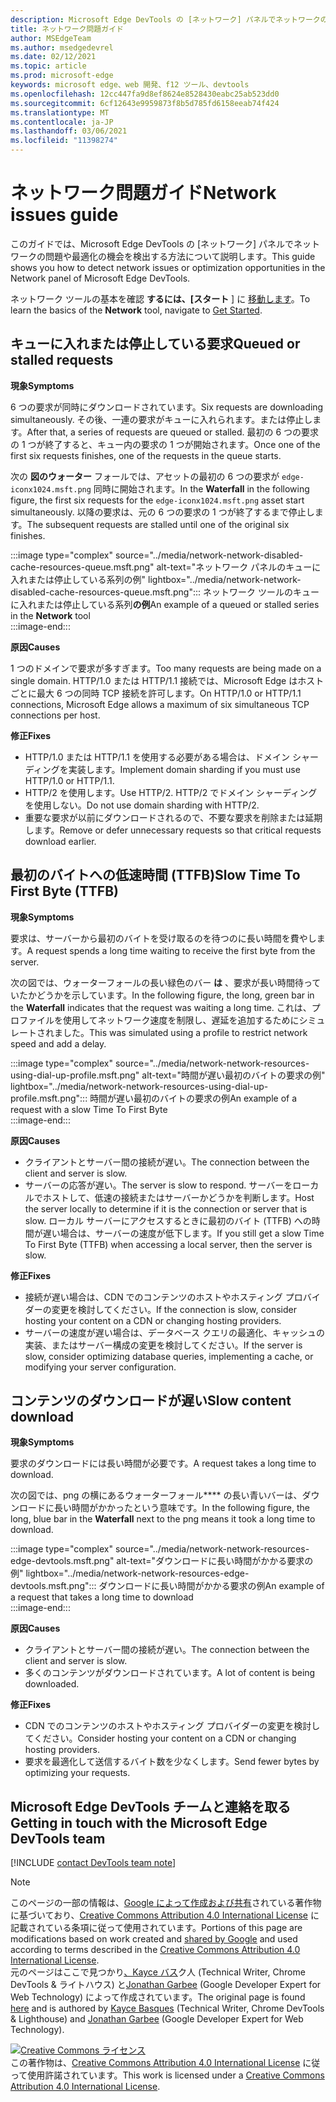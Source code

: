 ```yaml
---
description: Microsoft Edge DevTools の [ネットワーク] パネルでネットワークの問題を検出する方法について説明します。
title: ネットワーク問題ガイド
author: MSEdgeTeam
ms.author: msedgedevrel
ms.date: 02/12/2021
ms.topic: article
ms.prod: microsoft-edge
keywords: microsoft edge、web 開発、f12 ツール、devtools
ms.openlocfilehash: 12cc447fa9d8ef8624e8528430eabc25ab523dd0
ms.sourcegitcommit: 6cf12643e9959873f8b5d785fd6158eeab74f424
ms.translationtype: MT
ms.contentlocale: ja-JP
ms.lasthandoff: 03/06/2021
ms.locfileid: "11398274"
---
```

<!-- Copyright Kayce Basques and Jonathan Garbee

   Licensed under the Apache License, Version 2.0 (the "License");
   you may not use this file except in compliance with the License.
   You may obtain a copy of the License at

       https://www.apache.org/licenses/LICENSE-2.0

   Unless required by applicable law or agreed to in writing, software
   distributed under the License is distributed on an "AS IS" BASIS,
   WITHOUT WARRANTIES OR CONDITIONS OF ANY KIND, either express or implied.
   See the License for the specific language governing permissions and
   limitations under the License.  -->

# <a name="network-issues-guide"></a><span data-ttu-id="3356d-104">ネットワーク問題ガイド</span><span class="sxs-lookup"><span data-stu-id="3356d-104">Network issues guide</span></span>  

<span data-ttu-id="3356d-105">このガイドでは、Microsoft Edge DevTools の [ネットワーク] パネルでネットワークの問題や最適化の機会を検出する方法について説明します。</span><span class="sxs-lookup"><span data-stu-id="3356d-105">This guide shows you how to detect network issues or optimization opportunities in the Network panel of Microsoft Edge DevTools.</span></span>  

<span data-ttu-id="3356d-106">ネットワーク ツールの基本を確認 **するには、[スタート** ] に [移動します][NetworkPerformance]。</span><span class="sxs-lookup"><span data-stu-id="3356d-106">To learn the basics of the **Network** tool, navigate to [Get Started][NetworkPerformance].</span></span>  

## <a name="queued-or-stalled-requests"></a><span data-ttu-id="3356d-107">キューに入れまたは停止している要求</span><span class="sxs-lookup"><span data-stu-id="3356d-107">Queued or stalled requests</span></span>  

**<span data-ttu-id="3356d-108">現象</span><span class="sxs-lookup"><span data-stu-id="3356d-108">Symptoms</span></span>**  

<span data-ttu-id="3356d-109">6 つの要求が同時にダウンロードされています。</span><span class="sxs-lookup"><span data-stu-id="3356d-109">Six requests are downloading simultaneously.</span></span>  <span data-ttu-id="3356d-110">その後、一連の要求がキューに入れられます。または停止します。</span><span class="sxs-lookup"><span data-stu-id="3356d-110">After that, a series of requests are queued or stalled.</span></span>  <span data-ttu-id="3356d-111">最初の 6 つの要求の 1 つが終了すると、キュー内の要求の 1 つが開始されます。</span><span class="sxs-lookup"><span data-stu-id="3356d-111">Once one of the first six requests finishes, one of the requests in the queue starts.</span></span>  

<span data-ttu-id="3356d-112">次の **図のウォーター** フォールでは、アセットの最初の 6 つの要求が `edge-iconx1024.msft.png` 同時に開始されます。</span><span class="sxs-lookup"><span data-stu-id="3356d-112">In the **Waterfall** in the following figure, the first six requests for the `edge-iconx1024.msft.png` asset start simultaneously.</span></span>  <span data-ttu-id="3356d-113">以降の要求は、元の 6 つの要求の 1 つが終了するまで停止します。</span><span class="sxs-lookup"><span data-stu-id="3356d-113">The subsequent requests are stalled until one of the original six finishes.</span></span>  

:::image type="complex" source="../media/network-network-disabled-cache-resources-queue.msft.png" alt-text="ネットワーク パネルのキューに入れまたは停止している系列の例" lightbox="../media/network-network-disabled-cache-resources-queue.msft.png":::
   <span data-ttu-id="3356d-115">ネットワーク ツールのキューに入れまたは停止している系列**の例**</span><span class="sxs-lookup"><span data-stu-id="3356d-115">An example of a queued or stalled series in the **Network** tool</span></span>  
:::image-end:::  

**<span data-ttu-id="3356d-116">原因</span><span class="sxs-lookup"><span data-stu-id="3356d-116">Causes</span></span>**  

<span data-ttu-id="3356d-117">1 つのドメインで要求が多すぎます。</span><span class="sxs-lookup"><span data-stu-id="3356d-117">Too many requests are being made on a single domain.</span></span>  <span data-ttu-id="3356d-118">HTTP/1.0 または HTTP/1.1 接続では、Microsoft Edge はホストごとに最大 6 つの同時 TCP 接続を許可します。</span><span class="sxs-lookup"><span data-stu-id="3356d-118">On HTTP/1.0 or HTTP/1.1 connections, Microsoft Edge allows a maximum of six simultaneous TCP connections per host.</span></span>  

**<span data-ttu-id="3356d-119">修正</span><span class="sxs-lookup"><span data-stu-id="3356d-119">Fixes</span></span>**  

*   <span data-ttu-id="3356d-120">HTTP/1.0 または HTTP/1.1 を使用する必要がある場合は、ドメイン シャーディングを実装します。</span><span class="sxs-lookup"><span data-stu-id="3356d-120">Implement domain sharding if you must use HTTP/1.0 or HTTP/1.1.</span></span>  
*   <span data-ttu-id="3356d-121">HTTP/2 を使用します。</span><span class="sxs-lookup"><span data-stu-id="3356d-121">Use HTTP/2.</span></span>  <span data-ttu-id="3356d-122">HTTP/2 でドメイン シャーディングを使用しない。</span><span class="sxs-lookup"><span data-stu-id="3356d-122">Do not use domain sharding with HTTP/2.</span></span>  
*   <span data-ttu-id="3356d-123">重要な要求が以前にダウンロードされるので、不要な要求を削除または延期します。</span><span class="sxs-lookup"><span data-stu-id="3356d-123">Remove or defer unnecessary requests so that critical requests download earlier.</span></span>  
    
## <a name="slow-time-to-first-byte-ttfb"></a><span data-ttu-id="3356d-124">最初のバイトへの低速時間 (TTFB)</span><span class="sxs-lookup"><span data-stu-id="3356d-124">Slow Time To First Byte (TTFB)</span></span>  

**<span data-ttu-id="3356d-125">現象</span><span class="sxs-lookup"><span data-stu-id="3356d-125">Symptoms</span></span>**  

<span data-ttu-id="3356d-126">要求は、サーバーから最初のバイトを受け取るのを待つのに長い時間を費やします。</span><span class="sxs-lookup"><span data-stu-id="3356d-126">A request spends a long time waiting to receive the first byte from the server.</span></span>  

<span data-ttu-id="3356d-127">次の図では、ウォーターフォールの長い緑色のバー **は** 、要求が長い時間待っていたかどうかを示しています。</span><span class="sxs-lookup"><span data-stu-id="3356d-127">In the following figure, the long, green bar in the **Waterfall** indicates that the request was waiting a long time.</span></span>  <span data-ttu-id="3356d-128">これは、プロファイルを使用してネットワーク速度を制限し、遅延を追加するためにシミュレートされました。</span><span class="sxs-lookup"><span data-stu-id="3356d-128">This was simulated using a profile to restrict network speed and add a delay.</span></span>  

:::image type="complex" source="../media/network-network-resources-using-dial-up-profile.msft.png" alt-text="時間が遅い最初のバイトの要求の例" lightbox="../media/network-network-resources-using-dial-up-profile.msft.png":::
   <span data-ttu-id="3356d-130">時間が遅い最初のバイトの要求の例</span><span class="sxs-lookup"><span data-stu-id="3356d-130">An example of a request with a slow Time To First Byte</span></span>  
:::image-end:::  

**<span data-ttu-id="3356d-131">原因</span><span class="sxs-lookup"><span data-stu-id="3356d-131">Causes</span></span>**  

*   <span data-ttu-id="3356d-132">クライアントとサーバー間の接続が遅い。</span><span class="sxs-lookup"><span data-stu-id="3356d-132">The connection between the client and server is slow.</span></span>  
*   <span data-ttu-id="3356d-133">サーバーの応答が遅い。</span><span class="sxs-lookup"><span data-stu-id="3356d-133">The server is slow to respond.</span></span>  <span data-ttu-id="3356d-134">サーバーをローカルでホストして、低速の接続またはサーバーかどうかを判断します。</span><span class="sxs-lookup"><span data-stu-id="3356d-134">Host the server locally to determine if it is the connection or server that is slow.</span></span>  <span data-ttu-id="3356d-135">ローカル サーバーにアクセスするときに最初のバイト \(TTFB\) への時間が遅い場合は、サーバーの速度が低下します。</span><span class="sxs-lookup"><span data-stu-id="3356d-135">If you still get a slow Time To First Byte \(TTFB\) when accessing a local server, then the server is slow.</span></span>  
    
**<span data-ttu-id="3356d-136">修正</span><span class="sxs-lookup"><span data-stu-id="3356d-136">Fixes</span></span>**  

*   <span data-ttu-id="3356d-137">接続が遅い場合は、CDN でのコンテンツのホストやホスティング プロバイダーの変更を検討してください。</span><span class="sxs-lookup"><span data-stu-id="3356d-137">If the connection is slow, consider hosting your content on a CDN or changing hosting providers.</span></span>  
*   <span data-ttu-id="3356d-138">サーバーの速度が遅い場合は、データベース クエリの最適化、キャッシュの実装、またはサーバー構成の変更を検討してください。</span><span class="sxs-lookup"><span data-stu-id="3356d-138">If the server is slow, consider optimizing database queries, implementing a cache, or modifying your server configuration.</span></span>  
    
## <a name="slow-content-download"></a><span data-ttu-id="3356d-139">コンテンツのダウンロードが遅い</span><span class="sxs-lookup"><span data-stu-id="3356d-139">Slow content download</span></span>  

**<span data-ttu-id="3356d-140">現象</span><span class="sxs-lookup"><span data-stu-id="3356d-140">Symptoms</span></span>**  

<span data-ttu-id="3356d-141">要求のダウンロードには長い時間が必要です。</span><span class="sxs-lookup"><span data-stu-id="3356d-141">A request takes a long time to download.</span></span>  

<span data-ttu-id="3356d-142">次の図では、png の横にあるウォーターフォール\*\*\*\* の長い青いバーは、ダウンロードに長い時間がかかったという意味です。</span><span class="sxs-lookup"><span data-stu-id="3356d-142">In the following figure, the long, blue bar in the **Waterfall** next to the png means it took a long time to download.</span></span>  

:::image type="complex" source="../media/network-network-resources-edge-devtools.msft.png" alt-text="ダウンロードに長い時間がかかる要求の例" lightbox="../media/network-network-resources-edge-devtools.msft.png":::
   <span data-ttu-id="3356d-144">ダウンロードに長い時間がかかる要求の例</span><span class="sxs-lookup"><span data-stu-id="3356d-144">An example of a request that takes a long time to download</span></span>  
:::image-end:::  

**<span data-ttu-id="3356d-145">原因</span><span class="sxs-lookup"><span data-stu-id="3356d-145">Causes</span></span>**  

*   <span data-ttu-id="3356d-146">クライアントとサーバー間の接続が遅い。</span><span class="sxs-lookup"><span data-stu-id="3356d-146">The connection between the client and server is slow.</span></span>  
*   <span data-ttu-id="3356d-147">多くのコンテンツがダウンロードされています。</span><span class="sxs-lookup"><span data-stu-id="3356d-147">A lot of content is being downloaded.</span></span>  
    
**<span data-ttu-id="3356d-148">修正</span><span class="sxs-lookup"><span data-stu-id="3356d-148">Fixes</span></span>**  

*   <span data-ttu-id="3356d-149">CDN でのコンテンツのホストやホスティング プロバイダーの変更を検討してください。</span><span class="sxs-lookup"><span data-stu-id="3356d-149">Consider hosting your content on a CDN or changing hosting providers.</span></span>  
*   <span data-ttu-id="3356d-150">要求を最適化して送信するバイト数を少なくします。</span><span class="sxs-lookup"><span data-stu-id="3356d-150">Send fewer bytes by optimizing your requests.</span></span>  
    
<!--   ## Contribute knowledge  

Do you have a network issue that should be added to this guide?  

*   Send a tweet to [@EdgeDevTools][MicrosoftEdgeTweet].  
*   Choose **Send Feedback** \(![Send Feedback][ImageSendFeedbackIcon]\) in the DevTools or select `Alt`+`Shift`+`I` \(Windows, Linux\) or `Option`+`Shift`+`I` \(macOS\) to provide feedback or feature requests.  
*   [Open an issue][WebFundamentalsIssue] on the docs repo.  -->  
    
## <a name="getting-in-touch-with-the-microsoft-edge-devtools-team"></a><span data-ttu-id="3356d-151">Microsoft Edge DevTools チームと連絡を取る</span><span class="sxs-lookup"><span data-stu-id="3356d-151">Getting in touch with the Microsoft Edge DevTools team</span></span>  

[!INCLUDE [contact DevTools team note](../includes/contact-devtools-team-note.md)]  

<!-- image links -->  

[ImageSendFeedbackIcon]: ../media/smile-icon.msft.png  

<!-- links -->  

[NetworkPerformance]: ./index.md "Microsoft Edge DevTools サーバーでネットワーク アクティビティを|Microsoft Docs"  

[MicrosoftEdgeTweet]: https://twitter.com/intent/tweet?text=@EdgeDevTools%20[Network%20Issues%20Guide%20Suggestion]  

[WebFundamentalsIssue]: https://github.com/MicrosoftDocs/edge-developer/issues/new?title=%5BDevTools%20Network%20Issues%20Guide%20Suggestion%5D "新しい問題 - Microsoft Docs/Edge Developer"  

> [!NOTE]
> <span data-ttu-id="3356d-154">このページの一部の情報は、[Google によって作成および共有][GoogleSitePolicies]されている著作物に基づいており、[Creative Commons Attribution 4.0 International License][CCA4IL] に記載されている条項に従って使用されています。</span><span class="sxs-lookup"><span data-stu-id="3356d-154">Portions of this page are modifications based on work created and [shared by Google][GoogleSitePolicies] and used according to terms described in the [Creative Commons Attribution 4.0 International License][CCA4IL].</span></span>  
> <span data-ttu-id="3356d-155">元のページはここで[](https://developers.google.com/web/tools/chrome-devtools/network/issues)見つかり[、Kayce バス][KayceBasques]ク人 \(Technical Writer, Chrome DevTools \& ライトハウス\) と[Jonathan Garbee][JonathanGarbee] \(Google Developer Expert for Web Technology\) によって作成されています。</span><span class="sxs-lookup"><span data-stu-id="3356d-155">The original page is found [here](https://developers.google.com/web/tools/chrome-devtools/network/issues) and is authored by [Kayce Basques][KayceBasques] \(Technical Writer, Chrome DevTools \& Lighthouse\) and [Jonathan Garbee][JonathanGarbee] \(Google Developer Expert for Web Technology\).</span></span>  

[![Creative Commons ライセンス][CCby4Image]][CCA4IL]  
<span data-ttu-id="3356d-157">この著作物は、[Creative Commons Attribution 4.0 International License][CCA4IL] に従って使用許諾されています。</span><span class="sxs-lookup"><span data-stu-id="3356d-157">This work is licensed under a [Creative Commons Attribution 4.0 International License][CCA4IL].</span></span>  

[CCA4IL]: https://creativecommons.org/licenses/by/4.0  
[CCby4Image]: https://i.creativecommons.org/l/by/4.0/88x31.png  
[GoogleSitePolicies]: https://developers.google.com/terms/site-policies  
[KayceBasques]: https://developers.google.com/web/resources/contributors/kaycebasques  
[JonathanGarbee]: https://developers.google.com/web/resources/contributors/jonathangarbee
